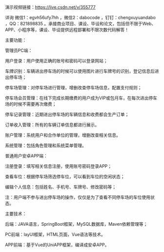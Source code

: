 演示视频链接：https://live.csdn.net/v/355777

详询 微信1：egvh56ufy7hh ，微信2：dabocode ，钉钉：chengxuyuandabo ，QQ：821898835 。承接商业项目、课设、毕设和论文，包括但不限于Web、APP、小程序等，课设、毕设提供远程部署和不限次数代码解答！

主要功能：

管理员PC端：

用户登录：用户使用正确的账号和密码可以登录网站；

车牌识别：车辆进出停车场的时候可以使用图片进行车牌号的识别，登记信息后进出停车场；

停车场管理：对停车场进行管理，增删改查停车场信息，配置支付规则；

停车场会员管理：在线下完成长期缴费的用户成为VIP或包月车，在每次进出停车场的时候不需要再次缴费；

停车记录管理：近期进出停车场的车辆信息和收费都会生产订单；

订单收入管理：所有的车辆订单信息都进行展示。

账户管理：系统用户和合作单位的管理，增删改查相关信息。

系统管理：包括角色管理和系统菜单管理。

普通用户安卓APP端：

注册登录：填写相关信息注册，使用账号密码登录APP；

查看车位：根据停车场筛选停车位，可以看到车位的空闲状态；

编辑个人信息：包括姓名、手机号、车牌号、修改密码等；

注：用户端不参与进出停车场的操作，仅仅是为了查看不同停车场的车位使用状态。

主要技术：

后端：JAVA语言，SpringBoot框架，MySQL数据库，Maven依赖管理等；

PC前端：layUI框架，HTML页面，Vue语法等技术。

APP前端：基于Vue的UniAPP框架，编译成安卓APP。
